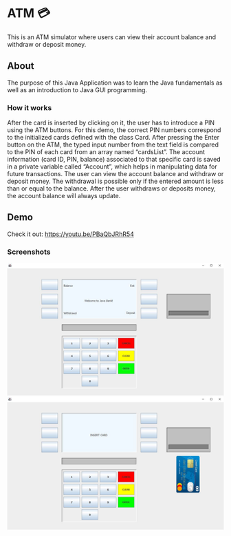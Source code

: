 # ATM :credit_card:
This is an ATM simulator where users can view their account balance and withdraw or deposit money.
## About
The purpose of this Java Application was to learn the Java fundamentals as well as an introduction to Java GUI programming.
### How it works
After the card is inserted by clicking on it, the user has to introduce a PIN using the ATM buttons. For this demo, the correct PIN numbers correspond to the initialized cards defined with the class Card. After pressing the Enter button on the ATM, the typed input number from the text field is compared to the PIN of each card from an array named “cardsList”. The account information (card ID, PIN, balance) associated to that specific card is saved in a private variable called “Account”, which helps in manipulating data for future transactions. The user can view the account balance and withdraw or deposit money. The withdrawal is possible only if the entered amount is less than or equal to the balance. After the user withdraws or deposits money, the account balance will always update.
## Demo
Check it out: https://youtu.be/PBaQbJRhR54
### Screenshots
<img src="image.JPG" width="550"> <img src="image_card.JPG" width="550">
